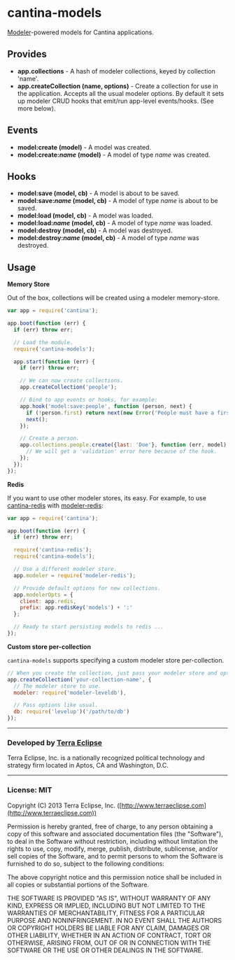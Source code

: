 cantina-models
==============

[Modeler](https://github.com/carlos8f/modeler)-powered models for Cantina applications.

Provides
--------

- **app.collections** - A hash of modeler collections, keyed by collection 'name'.
- **app.createCollection (name, options)** - Create a collection for use in the
application. Accepts all the usual modeler options. By default it sets up
modeler CRUD hooks that emit/run app-level events/hooks. (See more below).

Events
------

- **model:create (model)** - A model was created.
- **model:create:_name_ (model)** - A model of type _name_ was created.

Hooks
-----

- **model:save (model, cb)** - A model is about to be saved.
- **model:save:_name_ (model, cb)** - A model of type _name_ is about to be saved.
- **model:load (model, cb)** - A model was loaded.
- **model:load:_name_ (model, cb)** - A model of type _name_ was loaded.
- **model:destroy (model, cb)** - A model was destroyed.
- **model:destroy:_name_ (model, cb)** - A model of type _name_ was destroyed.

Usage
-----

**Memory Store**

Out of the box, collections will be created using a modeler memory-store.

```js
var app = require('cantina');

app.boot(function (err) {
  if (err) throw err;

  // Load the module.
  require('cantina-models');

  app.start(function (err) {
    if (err) throw err;

    // We can now create collections.
    app.createCollection('people');

    // Bind to app events or hooks, for example:
    app.hook('model:save:people', function (person, next) {
      if (!person.first) return next(new Error('People must have a first name'));
      next();
    });

    // Create a person.
    app.collections.people.create({last: 'Doe'}, function (err, model) {
      // We will get a 'validation' error here because of the hook.
    });
  });
});
```

**Redis**

If you want to use other modeler stores, its easy. For example, to use
[cantina-redis](https://github.com/cantina/cantina-redis) with
[modeler-redis](https://github.com/carlos8f/modeler-redis):

```js
var app = require('cantina');

app.boot(function (err) {
  if (err) throw err;

  require('cantina-redis');
  require('cantina-models');

  // Use a different modeler store.
  app.modeler = require('modeler-redis');

  // Provide default options for new collections.
  app.modelerOpts = {
    client: app.redis,
    prefix: app.redisKey('models') + ':'
  };

  // Ready to start persisting models to redis ...
});
```

**Custom store per-collection**

`cantina-models` supports specifying a custom modeler store per-collection.

```js
// When you create the collection, just pass your modeler store and options.
app.createCollection('your-collection-name', {
  // The modeler store to use.
  modeler: require('modeler-leveldb'),

  // Pass options like usual.
  db: require('levelup')('/path/to/db')
});
```

- - -

### Developed by [Terra Eclipse](http://www.terraeclipse.com)
Terra Eclipse, Inc. is a nationally recognized political technology and
strategy firm located in Aptos, CA and Washington, D.C.

- - -

### License: MIT
Copyright (C) 2013 Terra Eclipse, Inc. ([http://www.terraeclipse.com](http://www.terraeclipse.com))

Permission is hereby granted, free of charge, to any person obtaining a copy
of this software and associated documentation files (the &quot;Software&quot;), to deal
in the Software without restriction, including without limitation the rights
to use, copy, modify, merge, publish, distribute, sublicense, and/or sell
copies of the Software, and to permit persons to whom the Software is furnished
to do so, subject to the following conditions:

The above copyright notice and this permission notice shall be included in
all copies or substantial portions of the Software.

THE SOFTWARE IS PROVIDED &quot;AS IS&quot;, WITHOUT WARRANTY OF ANY KIND, EXPRESS OR
IMPLIED, INCLUDING BUT NOT LIMITED TO THE WARRANTIES OF MERCHANTABILITY,
FITNESS FOR A PARTICULAR PURPOSE AND NONINFRINGEMENT. IN NO EVENT SHALL THE
AUTHORS OR COPYRIGHT HOLDERS BE LIABLE FOR ANY CLAIM, DAMAGES OR OTHER
LIABILITY, WHETHER IN AN ACTION OF CONTRACT, TORT OR OTHERWISE, ARISING FROM,
OUT OF OR IN CONNECTION WITH THE SOFTWARE OR THE USE OR OTHER DEALINGS IN THE
SOFTWARE.
